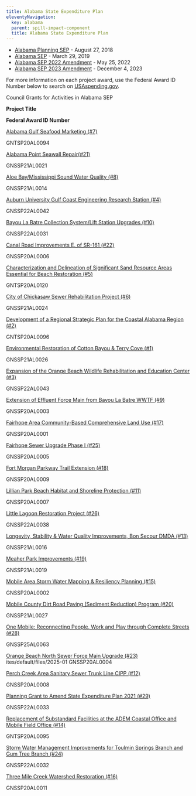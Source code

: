 ```yaml
---
title: Alabama State Expenditure Plan
eleventyNavigation:
  key: alabama
  parent: spill-impact-component
  title: Alabama State Expenditure Plan
---
```


- [Alabama Planning SEP](/uploads/PSEP%20-%20AL%20-%20Draft%20PSEP%20508%20Compliant%206-26-2018_0.pdf) - August 27, 2018
- [Alabama SEP](/uploads/ALABAMA%20SEP%20-%20FINAL_508_4_1_19_0_0.pdf) - March 29, 2019
- [Alabama SEP 2022 Amendment](/uploads/AL_SEP_Amendment_508_compliant04122022pdf.pdf) - May 25, 2022
- [Alabama SEP 2023 Amendment](/uploads/AL_SEP_Amendment_letter.pdf) - December 4, 2023

For more information on each project award, use the Federal Award ID Number below to search on [USAspending.gov](https://www.usaspending.gov/search/?hash=d0cede4de5827d24bbd9d27076bf18f2).

Council Grants for Activities in Alabama SEP

**Project Title**

**Federal Award ID Number**

[Alabama Gulf Seafood Marketing (#7)](/uploads/ALABAMA%20SEP%20-%20FINAL_508_4_1_19_0_0.pdf#page=58)

GNTSP20AL0094

[Alabama Point Seawall Repair(#21)](/uploads/ALABAMA%20SEP%20-%20FINAL_508_4_1_19_0_0.pdf#page=140)

GNSSP21AL0021

[Aloe Bay/Mississippi Sound Water Quality (#8)](/uploads/ALABAMA%20SEP%20-%20FINAL_508_4_1_19_0_0.pdf#page=63)

GNSSP21AL0014

[Auburn University Gulf Coast Engineering Research Station (#4)](/uploads/ALABAMA%20SEP%20-%20FINAL_508_4_1_19_0_0.pdf#page=40)

GNSSP22AL0042

[Bayou La Batre Collection System/Lift Station Upgrades (#10)](/uploads/ALABAMA%20SEP%20-%20FINAL_508_4_1_19_0_0.pdf#page=77)

GNSSP22AL0031

[Canal Road Improvements E. of SR-161 (#22)](/uploads/ALABAMA%20SEP%20-%20FINAL_508_4_1_19_0_0.pdf#page=145)

GNSSP20AL0006

[Characterization and Delineation of Significant Sand Resource Areas Essential for Beach Restoration (#5)](/uploads/ALABAMA%20SEP%20-%20FINAL_508_4_1_19_0_0.pdf#page=46)

GNTSP20AL0120

[City of Chickasaw Sewer Rehabilitation Project (#6)](/uploads/ALABAMA%20SEP%20-%20FINAL_508_4_1_19_0_0.pdf#page=53)

GNSSP21AL0024

[Development of a Regional Strategic Plan for the Coastal Alabama Region (#2)](/uploads/ALABAMA%20SEP%20-%20FINAL_508_4_1_19_0_0.pdf#page=28)

GNTSP20AL0096

[Environmental Restoration of Cotton Bayou & Terry Cove (#1)](/uploads/ALABAMA%20SEP%20-%20FINAL_508_4_1_19_0_0.pdf#page=23)

GNSSP21AL0026

[Expansion of the Orange Beach Wildlife Rehabilitation and Education Center (#3)](/uploads/ALABAMA%20SEP%20-%20FINAL_508_4_1_19_0_0.pdf#page=34)

GNSSP22AL0043

[Extension of Effluent Force Main from Bayou La Batre WWTF (#9)](/uploads/ALABAMA%20SEP%20-%20FINAL_508_4_1_19_0_0.pdf#page=72)

GNSSP20AL0003

[Fairhope Area Community-Based Comprehensive Land Use (#17)](/uploads/ALABAMA%20SEP%20-%20FINAL_508_4_1_19_0_0.pdf#page=118)

GNSSP20AL0001

[Fairhope Sewer Upgrade Phase I (#25)](/uploads/ALABAMA%20SEP%20-%20FINAL_508_4_1_19_0_0.pdf#page=159)

GNSSP20AL0005

[Fort Morgan Parkway Trail Extension (#18)](/uploads/ALABAMA%20SEP%20-%20FINAL_508_4_1_19_0_0.pdf#page=124)

GNSSP20AL0009

[Lillian Park Beach Habitat and Shoreline Protection (#11)](/uploads/ALABAMA%20SEP%20-%20FINAL_508_4_1_19_0_0.pdf#page=82)

GNSSP20AL0007

[Little Lagoon Restoration Project (#26)](/uploads/ALABAMA%20SEP%20-%20FINAL_508_4_1_19_0_0.pdf#page=165)

GNSSP22AL0038

[Longevity, Stability & Water Quality Improvements, Bon Secour DMDA (#13)](/uploads/ALABAMA%20SEP%20-%20FINAL_508_4_1_19_0_0.pdf#page=94)

GNSSP21AL0016

[Meaher Park Improvements (#19)](/s/ALABAMA%20SEP%20-%20FINAL_508_4_1_19_0_0.pdf#page=129)

GNSSP21AL0019

[Mobile Area Storm Water Mapping & Resiliency Planning (#15)](/uploads/ALABAMA%20SEP%20-%20FINAL_508_4_1_19_0_0.pdf#page=105)

GNSSP20AL0002

[Mobile County Dirt Road Paving (Sediment Reduction) Program (#20)](/uploads/ALABAMA%20SEP%20-%20FINAL_508_4_1_19_0_0.pdf#page=134)

GNSSP21AL0027

[One Mobile: Reconnecting People, Work and Play through Complete Streets (#28)](/uploads/ALABAMA%20SEP%20-%20FINAL_508_4_1_19_0_0.pdf#page=177)

GNSSP25AL0063

[Orange Beach North Sewer Force Main Upgrade (#23)](/uploads/ALABAMA%20SEP%20-%20FINAL_508_4_1_19_0_0.pdf#page=149)
ites/default/files/2025-01
GNSSP20AL0004

[Perch Creek Area Sanitary Sewer Trunk Line CIPP (#12)](/uploads/ALABAMA%20SEP%20-%20FINAL_508_4_1_19_0_0.pdf#page=88)

GNSSP20AL0008

[Planning Grant to Amend State Expenditure Plan 2021 (#29)](/uploads/ALABAMA%20SEP%20-%20FINAL_508_4_1_19_0_0.pdf#page=183)

GNSSP22AL0033

[Replacement of Substandard Facilities at the ADEM Coastal Office and Mobile Field Office (#14)](/uploads/ALABAMA%20SEP%20-%20FINAL_508_4_1_19_0_0.pdf#page=99)

GNTSP20AL0095

[Storm Water Management Improvements for Toulmin Springs Branch and Gum Tree Branch (#24)](/uploads/ALABAMA%20SEP%20-%20FINAL_508_4_1_19_0_0.pdf#page=154)

GNSSP22AL0032

[Three Mile Creek Watershed Restoration (#16)](/uploads/ALABAMA%20SEP%20-%20FINAL_508_4_1_19_0_0.pdf#page=111)

GNSSP20AL0011
